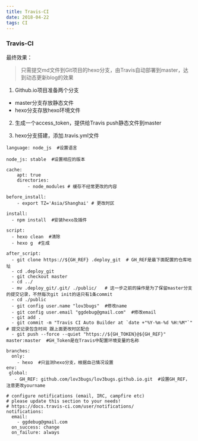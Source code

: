 ```yaml
---
title: Travis-CI
date: 2018-04-22
tags: CI
---
```


### Travis-CI

最终效果：
> 只需提交md文件到Git项目的hexo分支，由Travis自动部署到master，达到动态更新blog的效果

1. Github.io项目准备两个分支
* master分支存放静态文件
* hexo分支存放hexo环境文件

2. 生成一个access_token，提供给Travis push静态文件到master

3. hexo分支搭建，添加.travis.yml文件
```
language: node_js  #设置语言

node_js: stable  #设置相应的版本

cache:
    apt: true
    directories:
        - node_modules # 缓存不经常更改的内容

before_install:
    - export TZ='Asia/Shanghai' # 更改时区

install:
  - npm install  #安装hexo及插件

script:
  - hexo clean  #清除
  - hexo g  #生成

after_script:
  - git clone https://${GH_REF} .deploy_git  # GH_REF是最下面配置的仓库地址
  - cd .deploy_git
  - git checkout master
  - cd ../
  - mv .deploy_git/.git/ ./public/   # 这一步之前的操作是为了保留master分支的提交记录，不然每次git init的话只有1条commit
  - cd ./public
  - git config user.name "lov3bugs"  #修改name
  - git config user.email "ggdebug@gmail.com"  #修改email
  - git add .
  - git commit -m "Travis CI Auto Builder at `date +"%Y-%m-%d %H:%M"`"  # 提交记录包含时间 跟上面更改时区配合
  - git push --force --quiet "https://${GH_TOKEN}@${GH_REF}" master:master  #GH_Token是在Travis中配置环境变量的名称

branches:
  only:
    - hexo  #只监测hexo分支，根据自己情况设置
env:
 global:
   - GH_REF: github.com/lov3bugs/lov3bugs.github.io.git  #设置GH_REF，注意更改yourname

# configure notifications (email, IRC, campfire etc)
# please update this section to your needs!
# https://docs.travis-ci.com/user/notifications/
notifications:
  email:
    - ggdebug@gmail.com
  on_success: change
  on_failure: always
```
